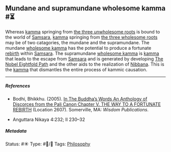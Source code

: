 ## Mundane and supramundane wholesome kamma #⏳

Whereas [kamma](Kamma.md) springing from [the three unwholesome roots](The%20three%20unwholesome%20roots.md) is bound to the world of [Samsara](Samsara.md), [kamma](Kamma.md) springing from [the three wholesome roots](The%20three%20wholesome%20roots.md) may be of two catagories, the mundane and the supramundane. The mundane [wholesome kamma](Wholesome%20kamma.md) has the potential to produce a fortunate [rebirth](Rebirth.md) within [Samsara](Samsara.md). The supramundane [wholesome kamma](Wholesome%20kamma.md) is [kamma](Kamma.md) that leads to the escape from [Samsara](Samsara.md) and is generated by developing [The Nobel Eightfold Path](The%20Nobel%20Eightfold%20Path.md) and the other aids to the realization of [Nibbana](Nibbana.md). This is the [kamma](Kamma.md) that dismantles the entire process of kammic causation. 

---

##### References

* Bodhi, Bhikkhu. (2005). [In The Buddha’s Words An Anthology of Discorces from the Pali Canon Chapter V. THE WAY TO A FORTUNATE REBIRTH](In%20The%20Buddha%E2%80%99s%20Words%20An%20Anthology%20of%20Discorces%20from%20the%20Pali%20Canon%20Chapter%20V.%20THE%20WAY%20TO%20A%20FORTUNATE%20REBIRTH.md) (Location 2607). Somerville, MA: *Wisdom Publications*.

* Anguttara Nikaya 4:232; II 230–32

##### Metadata

Status: #☀️ 
Type: #🔵/🔵 
Tags: [Philosophy](Philosophy.md) 
